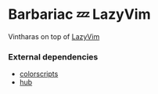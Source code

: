 # Barbariac 💤 LazyVim

Vintharas on top of [LazyVim](http://www.lazyvim.org)

### External dependencies

- [colorscripts](https://github.com/charitarthchugh/shell-color-scripts)
- [hub](https://hub.github.com/)
